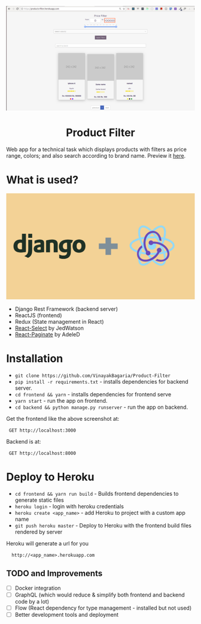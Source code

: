 ![Image](/mainpage.png)

<h1 align="center"> Product Filter </h1>

Web app for a technical task which displays products with filters as price range, colors; and also search according to brand name. Preview it [here](https://products-filter.herokuapp.com).

# What is used?

![Image](/drr.png)

* Django Rest Framework (backend server)
* ReactJS (frontend)
* Redux (State management in React)
* [React-Select](https://github.com/JedWatson/react-select) by JedWatson
* [React-Paginate](https://github.com/AdeleD/react-paginate) by AdeleD

# Installation

* `git clone https://github.com/VinayakBagaria/Product-Filter`
* `pip install -r requirements.txt` - installs dependencies for backend server.
* `cd frontend && yarn` - installs dependencies for frontend serve
* `yarn start` - run the app on frontend.
* `cd backend && python manage.py runserver` - run the app on backend.

Get the frontend like the above screenshot at:

     GET http://localhost:3000

Backend is at:

     GET http://localhost:8000

# Deploy to Heroku

* `cd frontend && yarn run build` - Builds frontend dependencies to generate static files
* `heroku login` - login with heroku credentials
* `heroku create <app_name>` - add Heroku to project with a custom app name
* `git push heroku master` - Deploy to Heroku with the frontend build files rendered by server

Heroku will generate a url for you

      http://<app_name>.herokuapp.com

## TODO and Improvements

* [ ] Docker integration
* [ ] GraphQL (which would reduce & simplify both frontend and backend code by a lot)
* [ ] Flow (React dependency for type management - installed but not used)
* [ ] Better development tools and deployment
